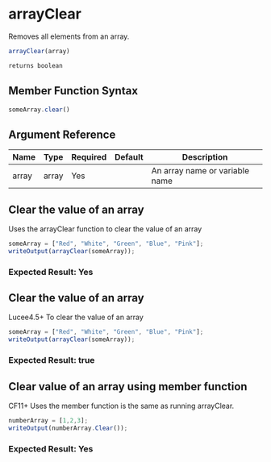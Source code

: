 # arrayClear

 Removes all elements from an array.

```javascript
arrayClear(array)
```

```javascript
returns boolean
```

## Member Function Syntax

```javascript
someArray.clear()
```

## Argument Reference

| Name | Type | Required | Default | Description |
| --- | --- | --- | --- | --- |
| array | array | Yes |  | An array name or variable name |

## Clear the value of an array

Uses the arrayClear function to clear the value of an array

```javascript
someArray = ["Red", "White", "Green", "Blue", "Pink"];
writeOutput(arrayClear(someArray));
```

### Expected Result: Yes

## Clear the value of an array

Lucee4.5+ To clear the value of an array

```javascript
someArray = ["Red", "White", "Green", "Blue", "Pink"];
writeOutput(arrayClear(someArray));
```

### Expected Result: true

## Clear value of an array using member function

CF11+ Uses the member function is the same as running arrayClear.

```javascript
numberArray = [1,2,3];
writeOutput(numberArray.Clear());
```

### Expected Result: Yes
